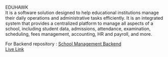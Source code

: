 EDUHAWK <br/>
It is a software solution designed to help educational institutions manage their daily operations and administrative tasks efficiently. It is an integrated system that provides a centralized platform to manage all aspects of a school, including student data, admissions, attendance, examination, scheduling, fees management, accounting, HR and payroll, and more.<br/>

For Backend repository : [School Management Backend](https://github.com/csachdeva83/school-management-server) <br/>
[Live Link](https://eduhawk.netlify.app/)
